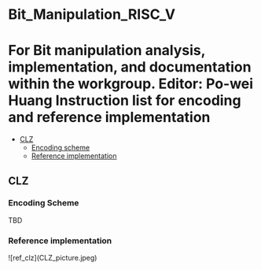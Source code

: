 # Bit_Manipulation_RISC_V
For Bit manipulation analysis, implementation, and documentation within the workgroup.
Editor: Po-wei Huang
Instruction list for encoding and reference implementation
==================
*   [CLZ](#clz)
    *   [Encoding scheme](#encoding_clz)
    *   [Reference implementation](#ref_clz)
<h2 id="clz">CLZ</h2>
<h3 id="encoding_clz">Encoding Scheme</h3>
TBD
<h3 id="encoding_clz">Reference implementation</h3>
![ref_clz](CLZ_picture.jpeg) 
